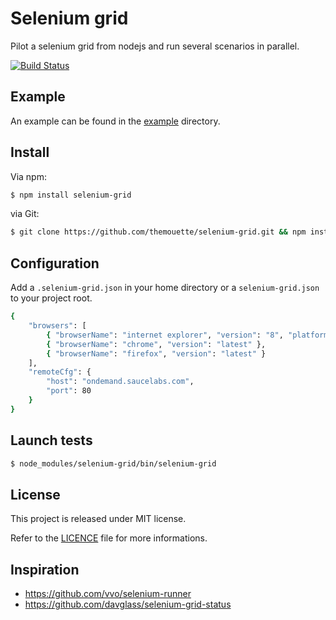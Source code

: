 Selenium grid
=============

Pilot a selenium grid from nodejs and run several scenarios in parallel.

[![Build
Status](https://travis-ci.org/themouette/selenium-grid.png?branch=master)](https://travis-ci.org/themouette/selenium-grid)

Example
-------

An example can be found in the
[example](https://github.com/themouette/selenium-grid/blob/master/example) directory.

Install
-------

Via npm:

``` sh
$ npm install selenium-grid
```

via Git:

``` sh
$ git clone https://github.com/themouette/selenium-grid.git && npm install
```

Configuration
-------------

Add a `.selenium-grid.json` in your home directory or a `selenium-grid.json` to
your project root.

``` sh
{
    "browsers": [
        { "browserName": "internet explorer", "version": "8", "platform": "XP" },
        { "browserName": "chrome", "version": "latest" },
        { "browserName": "firefox", "version": "latest" }
    ],
    "remoteCfg": {
        "host": "ondemand.saucelabs.com",
        "port": 80
    }
}
```

Launch tests
------------

``` sh
$ node_modules/selenium-grid/bin/selenium-grid
```

License
-------

This project is released under MIT license.

Refer to the
[LICENCE](https://github.com/themouette/selenium-grid/blob/master/LICENSE) file
for more informations.



Inspiration
-----------

* https://github.com/vvo/selenium-runner
* https://github.com/davglass/selenium-grid-status
